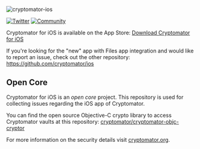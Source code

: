 ![cryptomator-ios](cryptomator-ios.png)

[![Twitter](https://img.shields.io/badge/twitter-@Cryptomator-blue.svg?style=flat)](http://twitter.com/Cryptomator)
[![Community](https://img.shields.io/badge/help-Community-orange.svg)](https://community.cryptomator.org)

Cryptomator for iOS is available on the App Store: [Download Cryptomator for iOS](https://itunes.apple.com/app/cryptomator/id953086535)

If you're looking for the "new" app with Files app integration and would like to report an issue, check out the other repository: https://github.com/cryptomator/ios

## Open Core

Cryptomator for iOS is an _open core_ project. This repository is used for collecting issues regarding the iOS app of Cryptomator.

You can find the open source Objective-C crypto library to access Cryptomator vaults at this repository: [cryptomator/cryptomator-objc-cryptor](https://github.com/cryptomator/cryptomator-objc-cryptor)

For more information on the security details visit [cryptomator.org](https://cryptomator.org/architecture/).
